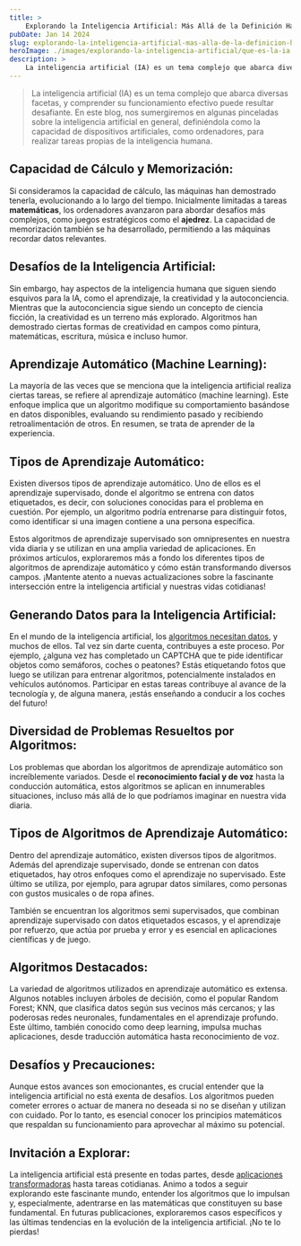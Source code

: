 ```yaml
---
title: > 
    Explorando la Inteligencia Artificial: Más Allá de la Definición Habitual
pubDate: Jan 14 2024
slug: explorando-la-inteligencia-artificial-mas-alla-de-la-definicion-habitual
heroImage: ./images/explorando-la-inteligencia-artificial/que-es-la-ia.jpg
description: > 
    La inteligencia artificial (IA) es un tema complejo que abarca diversas facetas, y comprender su funcionamiento efectivo puede resultar desafiante.
---
```


>La inteligencia artificial (IA) es un tema complejo que abarca diversas facetas, y comprender su funcionamiento efectivo puede resultar desafiante. En este blog, nos sumergiremos en algunas pinceladas sobre la inteligencia artificial en general, definiéndola como la capacidad de dispositivos artificiales, como ordenadores, para realizar tareas propias de la inteligencia humana.

## Capacidad de Cálculo y Memorización:

Si consideramos la capacidad de cálculo, las máquinas han demostrado tenerla, evolucionando a lo largo del tiempo. Inicialmente limitadas a tareas **matemáticas**, los ordenadores avanzaron para abordar desafíos más complejos, como juegos estratégicos como el **ajedrez**. La capacidad de memorización también se ha desarrollado, permitiendo a las máquinas recordar datos relevantes.

## Desafíos de la Inteligencia Artificial:

Sin embargo, hay aspectos de la inteligencia humana que siguen siendo esquivos para la IA, como el aprendizaje, la creatividad y la autoconciencia. Mientras que la autoconciencia sigue siendo un concepto de ciencia ficción, la creatividad es un terreno más explorado. Algoritmos han demostrado ciertas formas de creatividad en campos como pintura, matemáticas, escritura, música e incluso humor.

## Aprendizaje Automático (Machine Learning):

La mayoría de las veces que se menciona que la inteligencia artificial realiza ciertas tareas, se refiere al aprendizaje automático (machine learning). Este enfoque implica que un algoritmo modifique su comportamiento basándose en datos disponibles, evaluando su rendimiento pasado y recibiendo retroalimentación de otros. En resumen, se trata de aprender de la experiencia.

## Tipos de Aprendizaje Automático:

Existen diversos tipos de aprendizaje automático. Uno de ellos es el aprendizaje supervisado, donde el algoritmo se entrena con datos etiquetados, es decir, con soluciones conocidas para el problema en cuestión. Por ejemplo, un algoritmo podría entrenarse para distinguir fotos, como identificar si una imagen contiene a una persona específica.

Estos algoritmos de aprendizaje supervisado son omnipresentes en nuestra vida diaria y se utilizan en una amplia variedad de aplicaciones. En próximos artículos, exploraremos más a fondo los diferentes tipos de algoritmos de aprendizaje automático y cómo están transformando diversos campos. ¡Mantente atento a nuevas actualizaciones sobre la fascinante intersección entre la inteligencia artificial y nuestras vidas cotidianas!

## Generando Datos para la Inteligencia Artificial:

En el mundo de la inteligencia artificial, los [algoritmos necesitan datos](https://promptphi.com/blog/explorando-la-inteligencia-artificial-ia-definicion-y-conceptos-fundamentales/), y muchos de ellos. Tal vez sin darte cuenta, contribuyes a este proceso. Por ejemplo, ¿alguna vez has completado un CAPTCHA que te pide identificar objetos como semáforos, coches o peatones? Estás etiquetando fotos que luego se utilizan para entrenar algoritmos, potencialmente instalados en vehículos autónomos. Participar en estas tareas contribuye al avance de la tecnología y, de alguna manera, ¡estás enseñando a conducir a los coches del futuro!

## Diversidad de Problemas Resueltos por Algoritmos:

Los problemas que abordan los algoritmos de aprendizaje automático son increíblemente variados. Desde el **reconocimiento facial y de voz** hasta la conducción automática, estos algoritmos se aplican en innumerables situaciones, incluso más allá de lo que podríamos imaginar en nuestra vida diaria.

## Tipos de Algoritmos de Aprendizaje Automático:

Dentro del aprendizaje automático, existen diversos tipos de algoritmos. Además del aprendizaje supervisado, donde se entrenan con datos etiquetados, hay otros enfoques como el aprendizaje no supervisado. Este último se utiliza, por ejemplo, para agrupar datos similares, como personas con gustos musicales o de ropa afines.

También se encuentran los algoritmos semi supervisados, que combinan aprendizaje supervisado con datos etiquetados escasos, y el aprendizaje por refuerzo, que actúa por prueba y error y es esencial en aplicaciones científicas y de juego.

## Algoritmos Destacados:

La variedad de algoritmos utilizados en aprendizaje automático es extensa. Algunos notables incluyen árboles de decisión, como el popular Random Forest; KNN, que clasifica datos según sus vecinos más cercanos; y las poderosas redes neuronales, fundamentales en el aprendizaje profundo. Este último, también conocido como deep learning, impulsa muchas aplicaciones, desde traducción automática hasta reconocimiento de voz.

## Desafíos y Precauciones:

Aunque estos avances son emocionantes, es crucial entender que la inteligencia artificial no está exenta de desafíos. Los algoritmos pueden cometer errores o actuar de manera no deseada si no se diseñan y utilizan con cuidado. Por lo tanto, es esencial conocer los principios matemáticos que respaldan su funcionamiento para aprovechar al máximo su potencial.

## Invitación a Explorar:

La inteligencia artificial está presente en todas partes, desde [aplicaciones transformadoras](https://promptphi.com/tools/) hasta tareas cotidianas. Animo a todos a seguir explorando este fascinante mundo, entender los algoritmos que lo impulsan y, especialmente, adentrarse en las matemáticas que constituyen su base fundamental. En futuras publicaciones, exploraremos casos específicos y las últimas tendencias en la evolución de la inteligencia artificial. ¡No te lo pierdas!






